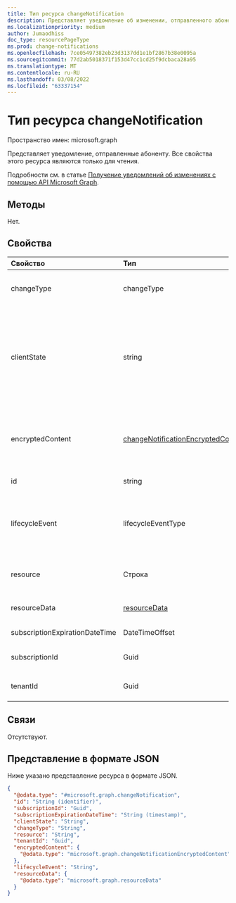 ```yaml
---
title: Тип ресурса changeNotification
description: Представляет уведомление об изменении, отправленного абоненту.
ms.localizationpriority: medium
author: Jumaodhiss
doc_type: resourcePageType
ms.prod: change-notifications
ms.openlocfilehash: 7ce05497382eb23d3137dd1e1bf2867b38e0095a
ms.sourcegitcommit: 77d2ab5018371f153d47cc1cd25f9dcbaca28a95
ms.translationtype: MT
ms.contentlocale: ru-RU
ms.lasthandoff: 03/08/2022
ms.locfileid: "63337154"
---
```

# <a name="changenotification-resource-type"></a>Тип ресурса changeNotification

Пространство имен: microsoft.graph

Представляет уведомление, отправленные абоненту. Все свойства этого ресурса являются только для чтения.

Подробности см. в статье [Получение уведомлений об изменениях с помощью API Microsoft Graph](webhooks.md).

## <a name="methods"></a>Методы

Нет.

## <a name="properties"></a>Свойства

| Свойство | Тип | Описание |
|:---------|:-----|:------------|
| changeType | changeType | Указывает тип изменения, которое поднимет уведомление об изменении. Поддерживаемые значения: `created`, `updated`, `deleted`. Обязательный элемент. |
| clientState | string | Значение свойства **clientState** , отправленного в запросе подписки (если таково). Максимальная длина: 255 символов. Клиент может проверить, пришло ли уведомление об изменении из службы, сравнивая значения свойства **clientState** . Значение свойства **clientState** , отправленного с подпиской, сравнивается со значением свойства **clientState** , полученного с каждым уведомлением об изменении. Необязательное свойство. |
| encryptedContent | [changeNotificationEncryptedContent](changenotificationencryptedcontent.md) | (Предварительный просмотр) Зашифрованное содержимое, прикрепленное с уведомлением об изменении. Только если **шифрованиеCertificate** и **includeResourceData** было определено во время запроса подписки и если ресурс поддерживает его. Необязательное свойство. |
| id | string | Уникальный ID для уведомления. Необязательное свойство. |
| lifecycleEvent | lifecycleEventType| Тип уведомления жизненного цикла, если текущее уведомление является уведомлением жизненного цикла. Необязательное свойство. Поддерживаемые значения : `missed`, `reauthorizationRequired``subscriptionRemoved`. Необязательное свойство.|
| resource | Строка | URI ресурса, излучающего уведомление об изменении относительно `https://graph.microsoft.com`. Обязательный элемент. |
| resourceData | [resourceData](resourcedata.md) | Содержимое этого свойства зависит от типа связанного с ним ресурса. Необязательное свойство. |
| subscriptionExpirationDateTime | DateTimeOffset | Время окончания срока действия подписки. Обязательный элемент. |
| subscriptionId | Guid | Уникальный идентификатор подписки, которая породила уведомление. Обязательно. |
| tenantId | Guid | Уникальный идентификатор клиента, из которого возникло уведомление об изменении. Обязательный. |

## <a name="relationships"></a>Связи

Отсутствуют.

## <a name="json-representation"></a>Представление в формате JSON
Ниже указано представление ресурса в формате JSON.
<!-- {
  "blockType": "resource",
  "@odata.type": "microsoft.graph.changeNotification"
}
-->
``` json
{
  "@odata.type": "#microsoft.graph.changeNotification",
  "id": "String (identifier)",
  "subscriptionId": "Guid",
  "subscriptionExpirationDateTime": "String (timestamp)",
  "clientState": "String",
  "changeType": "String",
  "resource": "String",
  "tenantId": "Guid",
  "encryptedContent": {
    "@odata.type": "microsoft.graph.changeNotificationEncryptedContent"
  },
  "lifecycleEvent": "String",
  "resourceData": {
    "@odata.type": "microsoft.graph.resourceData"
  }
}
```

<!-- uuid: 15ee1d1f-af7b-42d9-885b-9d00db065dd9
2020-05-25 14:57:30 UTC -->
<!--
{
  "type": "#page.annotation",
  "description": "change notification resource",
  "keywords": "",
  "section": "documentation",
  "tocPath": "",
  "suppressions": []
}
-->

